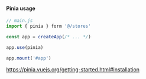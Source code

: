 #### Pinia usage

```js
// main.js
import { pinia } form '@/stores'

const app = createApp(/* ... */)

app.use(pinia)

app.mount('#app')
```


<aside class="notes">

https://pinia.vuejs.org/getting-started.html#installation

</aside>
